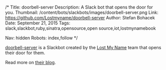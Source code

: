 /*
Title: doorbell-server
Description: A Slack bot that opens the door for you.
Thumbnail: /content/bots/slackbots/images/doorbell-server.png
Link: https://github.com/Lostmyname/doorbell-server
Author: Stefan Bohacek
Date: September 21, 2015
Tags: slack,slackbot,ruby,sinatra,opensource,open source,iot,lostmynamebook

Nav: hidden
Robots: index,follow
*/

[doorbell-server](https://github.com/Lostmyname/doorbell-server) is a Slackbot created by the [Lost My Name](https://twitter.com/lostmynamebook) team that opens their door for them.

Read more on [their blog](https://medium.com/@makinglostmyname/buzz-c63a43fcac84).
